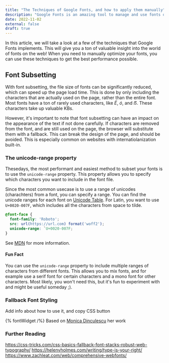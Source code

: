 ```yaml
---
title: "The Techniques of Google Fonts, and how to apply them manually"
description: "Google Fonts is an amazing tool to manage and use fonts on your website. But how does it work? And how can you apply their state-of-the-art techniques if you need to use a font that isn't available on Google Fonts?"
date: 2022-11-02
external: false
draft: true
---
```


In this article, we will take a look at a few of the techniques that Google Fonts implements.
This will give you a ton of valuable insight into the world of fonts on the web!
When you need to manually optimize your fonts, you can use these techniques to get the best performance possible.

## Font Subsetting
With font subsetting, the file size of fonts can be significantly reduced, which can speed up the page load time.
This is done by only including the characters that are actually used on the page, rather than the entire font.
Most fonts have a ton of rarely used characters, like *Ë*, *ó*, and *ẞ*. These characters take up valuable KBs. 

However, it's important to note that font subsetting can have an impact on the appearance of the text if not done carefully.
If characters are removed from the font, and are still used on the page, the browser will substitute them with a fallback.
This can break the design of the page, and should be avoided. This is especially common on websites with internatiolanization built-in.

### The unicode-range property
Thesedays, the most performant and easiest method to subset your fonts is to use the `unicode-range` property.
This property allows you to specify which characters you want to include in the font file.

Since the most common usecase is to use a range of unicodes (charachters) from a font, you can specify a range.
You can find the unicode ranges for each font on [Unicode Table](https://unicode-table.com/en/#control-character).
For Latin, you want to use ```U+0020-007F```, which includes all the characters from space to tilde.

```css
@font-face {
  font-family: 'Roboto';
  src: url(https://url.com) format('woff2');
  unicode-range: `U+0020-007F;
}
```
See [MDN](https://developer.mozilla.org/en-US/docs/Web/CSS/@font-face/unicode-range) for more information. 

#### Fun Fact
You can use the `unicode-range` property to include multiple ranges of characters from different fonts.
This allows you to mix fonts, and for example use a serif font for certain characters and a mono font for other characters.
Most likely, you won't need this, but it's fun to experiment with and might be useful someday ;).

### Fallback Font Styling
Add info about how to use it, and copy CSS button

{% fontWidget /%}
Based on [Monica Dinculescu](https://meowni.ca/font-style-matcher/) her work


### Further Reading
https://css-tricks.com/css-basics-fallback-font-stacks-robust-web-typography/
https://helenvholmes.com/writing/type-is-your-right/
https://www.zachleat.com/web/comprehensive-webfonts/